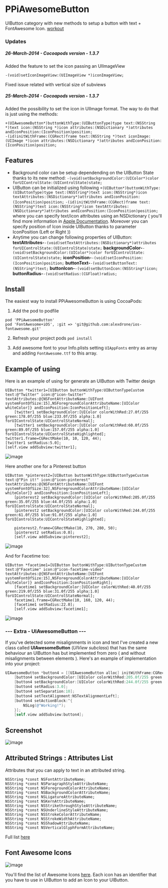 PPiAwesomeButton
================

UIButton category with new methods to setup a button with text + FontAwesome Icon.
[workout](eightfit://workouts/123)

### Updates
##### 26-March-2014 - Cocoapods version - 1.3.7
Added the feature to set the icon passing an UIImageView
```objc
-(void)setIconImageView:(UIImageView *)iconImageView;
```
Fixed issue related with vertical size of subviews

##### 25-March-2014 - Cocoapods version - 1.3.7
Added the possibility to set the icon in UIImage format. The way to do that is just using the methods:
```objc
+(UIAwesomeButton*)buttonWithType:(UIButtonType)type text:(NSString *)text icon:(NSString *)icon attributes:(NSDictionary *)attributes andIconPosition:(IconPosition)position;
-(id)initWithFrame:(CGRect)frame text:(NSString *)text iconImage:(UIImage *)icon attributes:(NSDictionary *)attributes andIconPosition:(IconPosition)position;
```

## Features

* Background color can be setup dependending on the UIButton State thanks to its new method: ```-(void)setBackgroundColor:(UIColor*)color forUIControlState:(UIControlState)state;```
* UIButton can be initialized using following  ```+(UIButton*)buttonWithType:(UIButtonType)type text:(NSString*)text icon:(NSString*)icon textAttributes:(NSDictionary*)attributes andIconPosition:(IconPosition)position;```
```-(id)initWithFrame:(CGRect)frame text:(NSString*)text icon:(NSString*)icon textAttributes:(NSDictionary*)attributes andIconPosition:(IconPosition)position;``` where you can specify text/icon attributes using an NSDictionary ( you'll find more information in [Apple Documentation](http://developer.apple.com/library/ios/DOCUMENTATION/Cocoa/Reference/Foundation/Classes/NSAttributedString_Class/Reference/Reference.html). Moreover you can specify position of Icon inside UIButton thanks to parameter IconPosition (Left or Right ))
* Anytime you can change following properties of UIButton: 
**textAttributes-**```-(void)setTextAttributes:(NSDictionary*)attributes forUIControlState:(UIControlState)state;```
**backgroundColor-**```-(void)setBackgroundColor:(UIColor*)color forUIControlState:(UIControlState)state;```
**iconPosition-**```-(void)setIconPosition:(IconPosition)position;```
**buttonText-**```-(void)setButtonText:(NSString*)text;```
**buttonIcon-**```-(void)setButtonIcon:(NSString*)icon;```
**buttonRadius-**```-(void)setRadius:(CGFloat)radius;```

## Install
The easiest way to install PPiAwesomeButton is using CocoaPods:

1) Add the pod to podfile 
```
pod 'PPiAwesomeButton'
pod 'FontAwesome+iOS', :git => 'git@github.com:alexdrone/ios-fontawesome.git'
```

2) Refresh your project pods ```pod install```

3) Add awesome font to your Info.plists setting `UIAppFonts` entry as array and adding `FontAwesome.ttf` to this array.


## Example of using
Here is an example of using for generate an UIButton with Twitter design
```
UIButton *twitter1=[UIButton buttonWithType:UIButtonTypeCustom text:@"Twitter" icon:@"icon-twitter" textAttributes:@{NSFontAttributeName:[UIFont systemFontOfSize:15],NSForegroundColorAttributeName:[UIColor whiteColor]} andIconPosition:IconPositionLeft];
    [twitter1 setBackgroundColor:[UIColor colorWithRed:27.0f/255 green:178.0f/255 blue:233.0f/255 alpha:1.0] forUIControlState:UIControlStateNormal];
    [twitter1 setBackgroundColor:[UIColor colorWithRed:60.0f/255 green:89.0f/255 blue:157.0f/255 alpha:1.0] forUIControlState:UIControlStateHighlighted];
twitter1.frame=CGRectMake(10, 10, 120, 44);
[twitter1 setRadius:5.0];
[self.view addSubview:twitter1];
```
![image](http://img850.imageshack.us/img850/7708/8s89.png)

Here another one for a Pinterest button
```
UIButton *pinterest2=[UIButton buttonWithType:UIButtonTypeCustom text:@"Pin it!" icon:@"icon-pinterest" textAttributes:@{NSFontAttributeName:[UIFont systemFontOfSize:32],NSForegroundColorAttributeName:[UIColor whiteColor]} andIconPosition:IconPositionLeft];
    [pinterest2 setBackgroundColor:[UIColor colorWithRed:205.0f/255 green:35.0f/255 blue:44.0f/255 alpha:1.0] forUIControlState:UIControlStateNormal];
    [pinterest2 setBackgroundColor:[UIColor colorWithRed:244.0f/255 green:61.0f/255 blue:91.0f/255 alpha:1.0] forUIControlState:UIControlStateHighlighted];

    pinterest2.frame=CGRectMake(10, 270, 280, 50);
    [pinterest2 setRadius:0.0];
    [self.view addSubview:pinterest2];
```
![image](http://img837.imageshack.us/img837/2633/xe8x.png)

And for Facetime too:
```
UIButton *facetime1=[UIButton buttonWithType:UIButtonTypeCustom text:@"Facetime" icon:@"icon-facetime-video" textAttributes:@{NSFontAttributeName:[UIFont systemFontOfSize:15],NSForegroundColorAttributeName:[UIColor whiteColor]} andIconPosition:IconPositionRight];
    [facetime1 setBackgroundColor:[UIColor colorWithRed:40.0f/255 green:219.0f/255 blue:31.0f/255 alpha:1.0] forUIControlState:UIControlStateNormal];
    facetime1.frame=CGRectMake(10, 160, 120, 44);
    [facetime1 setRadius:22.0];
    [self.view addSubview:facetime1];
```
![image](http://img266.imageshack.us/img266/3530/4wb.png)
### --- Extra - UIAwesomeButton ---
If you've detected some misalignments in icon and text I've created a new class called **UIAwesomeButton** (_UIView subclass_) that has the same behaviour an UIButton has but implemented from zero ( and without misalignments between elements ). Here's an example of implementation into your project:

```objective-c
UIAwesomeButton *button4 = [[UIAwesomeButton alloc] initWithFrame:CGRectMake(10, 400, 280, 50) text:@"Test" icon:nil textAttributes:@{NSFontAttributeName:[UIFont systemFontOfSize:15],NSForegroundColorAttributeName:[UIColor whiteColor],@"IconFont":[UIFont fontWithName:@"fontawesome" size:40]} andIconPosition:IconPositionLeft];
    [button4 setBackgroundColor:[UIColor colorWithRed:205.0f/255 green:35.0f/255 blue:44.0f/255 alpha:1.0] forUIControlState:UIControlStateNormal];
    [button4 setBackgroundColor:[UIColor colorWithRed:244.0f/255 green:61.0f/255 blue:91.0f/255 alpha:1.0] forUIControlState:UIControlStateHighlighted];
    [button4 setRadius:3.0];
    [button4 setSeparation:10];
    [button4 setTextAlignment:NSTextAlignmentLeft];
    [button4 setActionBlock:^{
        NSLog(@"Working!");
    }];
    [self.view addSubview:button4];
```
## Screenshot
![image](http://img189.imageshack.us/img189/3955/07yh.gif)

## Attributed Strings : Attributes List

Attributes that you can apply to text in an attributed string.
```
NSString *const NSFontAttributeName;
NSString *const NSParagraphStyleAttributeName;
NSString *const NSForegroundColorAttributeName;
NSString *const NSBackgroundColorAttributeName;
NSString *const NSLigatureAttributeName;
NSString *const NSKernAttributeName;
NSString *const NSStrikethroughStyleAttributeName;
NSString *const NSUnderlineStyleAttributeName;
NSString *const NSStrokeColorAttributeName;
NSString *const NSStrokeWidthAttributeName;
NSString *const NSShadowAttributeName;
NSString *const NSVerticalGlyphFormAttributeName;
```
Full list [here](https://developer.apple.com/library/ios/documentation/uikit/reference/NSAttributedString_UIKit_Additions/Reference/Reference.html)

## Font Awesome Icons
![image](http://img819.imageshack.us/img819/7605/nw0b.png)

You'll find the list of Awesome Icons [here](http://fortawesome.github.io/Font-Awesome/icons/). Each icon has an identifier that you have to use in UIButton to add an Icon to your UIButton.

